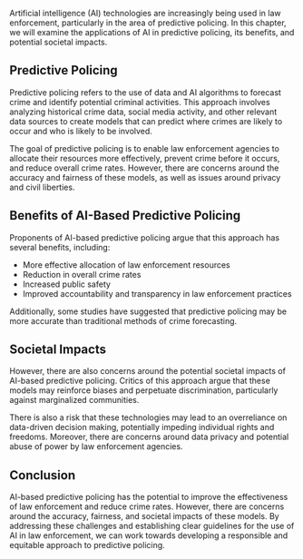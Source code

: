 
Artificial intelligence (AI) technologies are increasingly being used in law enforcement, particularly in the area of predictive policing. In this chapter, we will examine the applications of AI in predictive policing, its benefits, and potential societal impacts.

Predictive Policing
-------------------

Predictive policing refers to the use of data and AI algorithms to forecast crime and identify potential criminal activities. This approach involves analyzing historical crime data, social media activity, and other relevant data sources to create models that can predict where crimes are likely to occur and who is likely to be involved.

The goal of predictive policing is to enable law enforcement agencies to allocate their resources more effectively, prevent crime before it occurs, and reduce overall crime rates. However, there are concerns around the accuracy and fairness of these models, as well as issues around privacy and civil liberties.

Benefits of AI-Based Predictive Policing
----------------------------------------

Proponents of AI-based predictive policing argue that this approach has several benefits, including:

* More effective allocation of law enforcement resources
* Reduction in overall crime rates
* Increased public safety
* Improved accountability and transparency in law enforcement practices

Additionally, some studies have suggested that predictive policing may be more accurate than traditional methods of crime forecasting.

Societal Impacts
----------------

However, there are also concerns around the potential societal impacts of AI-based predictive policing. Critics of this approach argue that these models may reinforce biases and perpetuate discrimination, particularly against marginalized communities.

There is also a risk that these technologies may lead to an overreliance on data-driven decision making, potentially impeding individual rights and freedoms. Moreover, there are concerns around data privacy and potential abuse of power by law enforcement agencies.

Conclusion
----------

AI-based predictive policing has the potential to improve the effectiveness of law enforcement and reduce crime rates. However, there are concerns around the accuracy, fairness, and societal impacts of these models. By addressing these challenges and establishing clear guidelines for the use of AI in law enforcement, we can work towards developing a responsible and equitable approach to predictive policing.
